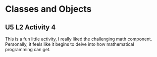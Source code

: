# Classes and Objects

## U5 L2 Activity 4
This is a fun little activity, I really liked the challenging math component. Personally, it feels like it begins to delve into how mathematical programming can get.